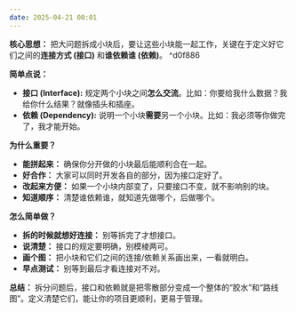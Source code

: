 ```yaml
---
date: 2025-04-21 00:01
---
```


**核心思想：** 把大问题拆成小块后，要让这些小块能一起工作，关键在于定义好它们之间的**连接方式 (接口)** 和**谁依赖谁 (依赖)**。 ^d0f886

**简单点说：**

*   **接口 (Interface):** 规定两个小块之间**怎么交流**。比如：你要给我什么数据？我给你什么结果？就像插头和插座。
*   **依赖 (Dependency):** 说明一个小块**需要**另一个小块。比如：我必须等你做完了，我才能开始。

**为什么重要？**

*   **能拼起来：** 确保你分开做的小块最后能顺利合在一起。
*   **好合作：** 大家可以同时开发各自的部分，因为接口定好了。
*   **改起来方便：** 如果一个小块内部变了，只要接口不变，就不影响别的块。
*   **知道顺序：** 清楚谁依赖谁，就知道先做哪个，后做哪个。

**怎么简单做？**

*   **拆的时候就想好连接：** 别等拆完了才想接口。
*   **说清楚：** 接口的规定要明确，别模棱两可。
*   **画个图：** 把小块和它们之间的连接/依赖关系画出来，一看就明白。
*   **早点测试：** 别等到最后才看连接对不对。

**总结：** 拆分问题后，接口和依赖就是把零散部分变成一个整体的“胶水”和“路线图”。定义清楚它们，能让你的项目更顺利，更易于管理。
